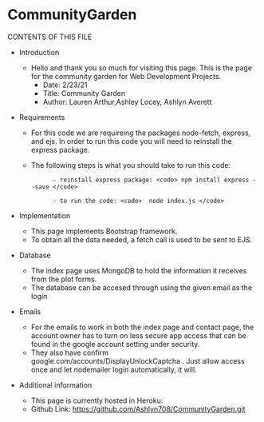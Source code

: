 # CommunityGarden
CONTENTS OF THIS FILE

- Introduction
  - Hello and thank you so much for visiting this page. This is the page for the community garden for Web Development Projects.
       - Date: 2/23/21
       - Title: Community Garden 
       - Author: Lauren Arthur,Ashley Locey, Ashlyn Averett

- Requirements
   - For this code we are requireing the packages node-fetch, express, and ejs. In order to run this code you will need to reinstall the express package.
   - The following steps is what you should take to run this code:

               - reinstall express package: <code> npm install express --save </code>
               
               - to run the code: <code>  node index.js </code>


- Implementation
   - This page implements Bootstrap framework. 
   - To obtain all the data needed, a fetch call is used to be sent to EJS. 

- Database
   - The index page uses MongoDB to hold the information it receives from the plot forms.
   - The database can be accesed through using the given email as the login
   
- Emails
   - For the emails to work in both the index page and contact page, the account owner has to 
    turn on less secure app access that can be found in the google account setting under security.
   - They also have confirm google.com/accounts/DisplayUnlockCaptcha .
     Just allow access once and let nodemailer login automatically, it will.

- Additional information
   - This page is currently hosted in Heroku: 
   - Github Link: https://github.com/Ashlyn708/CommunityGarden.git
